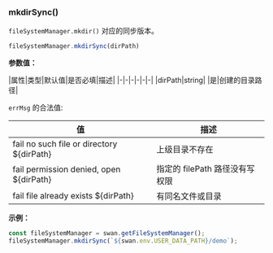 ### mkdirSync()

`fileSystemManager.mkdir()` 对应的同步版本。

```js
fileSystemManager.mkdirSync(dirPath)
```
**参数值：**

|属性|类型|默认值|是否必填|描述|
|-|-|-|-|-|-|
|dirPath|string| |是|创建的目录路径|


`errMsg` 的合法值:

| 值                                     | 描述                                            |
| -------------------------------------- | -----------------------------------------------|
| fail no such file or directory ${dirPath}  | 上级目录不存在                               |
| fail permission denied, open ${dirPath} | 指定的 filePath 路径没有写权限                                   |
|fail file already exists ${dirPath}     |   有同名文件或目录                                |


**示例：**

```js
const fileSystemManager = swan.getFileSystemManager();
fileSystemManager.mkdirSync(`${swan.env.USER_DATA_PATH}/demo`);
```